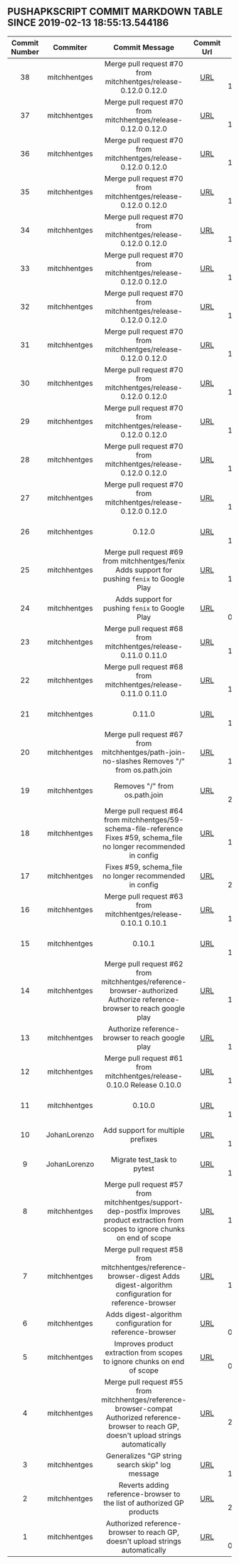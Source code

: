 ## PUSHAPKSCRIPT COMMIT MARKDOWN TABLE SINCE 2019-02-13 18:55:13.544186

| Commit Number | Commiter | Commit Message | Commit Url | Date | 
|:---:|:----:|:----------------------------------:|:------:|:----:| 
|38|mitchhentges|Merge pull request #70 from mitchhentges/release-0.12.0  0.12.0|[URL](https://github.com/mozilla-releng/pushapkscript/commit/963d43c568421343fe716aa75455738d8de0e0e7)|2019-01-09 17:19:24
|37|mitchhentges|Merge pull request #70 from mitchhentges/release-0.12.0  0.12.0|[URL](https://github.com/mozilla-releng/pushapkscript/commit/963d43c568421343fe716aa75455738d8de0e0e7)|2019-01-09 17:19:24
|36|mitchhentges|Merge pull request #70 from mitchhentges/release-0.12.0  0.12.0|[URL](https://github.com/mozilla-releng/pushapkscript/commit/963d43c568421343fe716aa75455738d8de0e0e7)|2019-01-09 17:19:24
|35|mitchhentges|Merge pull request #70 from mitchhentges/release-0.12.0  0.12.0|[URL](https://github.com/mozilla-releng/pushapkscript/commit/963d43c568421343fe716aa75455738d8de0e0e7)|2019-01-09 17:19:24
|34|mitchhentges|Merge pull request #70 from mitchhentges/release-0.12.0  0.12.0|[URL](https://github.com/mozilla-releng/pushapkscript/commit/963d43c568421343fe716aa75455738d8de0e0e7)|2019-01-09 17:19:24
|33|mitchhentges|Merge pull request #70 from mitchhentges/release-0.12.0  0.12.0|[URL](https://github.com/mozilla-releng/pushapkscript/commit/963d43c568421343fe716aa75455738d8de0e0e7)|2019-01-09 17:19:24
|32|mitchhentges|Merge pull request #70 from mitchhentges/release-0.12.0  0.12.0|[URL](https://github.com/mozilla-releng/pushapkscript/commit/963d43c568421343fe716aa75455738d8de0e0e7)|2019-01-09 17:19:24
|31|mitchhentges|Merge pull request #70 from mitchhentges/release-0.12.0  0.12.0|[URL](https://github.com/mozilla-releng/pushapkscript/commit/963d43c568421343fe716aa75455738d8de0e0e7)|2019-01-09 17:19:24
|30|mitchhentges|Merge pull request #70 from mitchhentges/release-0.12.0  0.12.0|[URL](https://github.com/mozilla-releng/pushapkscript/commit/963d43c568421343fe716aa75455738d8de0e0e7)|2019-01-09 17:19:24
|29|mitchhentges|Merge pull request #70 from mitchhentges/release-0.12.0  0.12.0|[URL](https://github.com/mozilla-releng/pushapkscript/commit/963d43c568421343fe716aa75455738d8de0e0e7)|2019-01-09 17:19:24
|28|mitchhentges|Merge pull request #70 from mitchhentges/release-0.12.0  0.12.0|[URL](https://github.com/mozilla-releng/pushapkscript/commit/963d43c568421343fe716aa75455738d8de0e0e7)|2019-01-09 17:19:24
|27|mitchhentges|Merge pull request #70 from mitchhentges/release-0.12.0  0.12.0|[URL](https://github.com/mozilla-releng/pushapkscript/commit/963d43c568421343fe716aa75455738d8de0e0e7)|2019-01-09 17:19:24
|26|mitchhentges|0.12.0|[URL](https://github.com/mozilla-releng/pushapkscript/commit/47c695bd0afae71f30fbac5c7238ca5a7e7d83b5)|2019-01-08 17:19:53
|25|mitchhentges|Merge pull request #69 from mitchhentges/fenix  Adds support for pushing `fenix` to Google Play|[URL](https://github.com/mozilla-releng/pushapkscript/commit/32fd2cd81d98e2181b5662eb7c8adc3dcbb3862f)|2019-01-08 17:13:35
|24|mitchhentges|Adds support for pushing `fenix` to Google Play|[URL](https://github.com/mozilla-releng/pushapkscript/commit/39b2d307f63f131e90e876d8158092b68e16cdb1)|2019-01-08 01:39:08
|23|mitchhentges|Merge pull request #68 from mitchhentges/release-0.11.0  0.11.0|[URL](https://github.com/mozilla-releng/pushapkscript/commit/67c2714b27037f3f5b602b0a35f73bfee75dbdff)|2019-01-03 19:57:20
|22|mitchhentges|Merge pull request #68 from mitchhentges/release-0.11.0  0.11.0|[URL](https://github.com/mozilla-releng/pushapkscript/commit/67c2714b27037f3f5b602b0a35f73bfee75dbdff)|2019-01-03 19:57:20
|21|mitchhentges|0.11.0|[URL](https://github.com/mozilla-releng/pushapkscript/commit/9aaf19547241dcb8b356d2df37e31a3c370a595b)|2019-01-02 18:21:01
|20|mitchhentges|Merge pull request #67 from mitchhentges/path-join-no-slashes  Removes "/" from os.path.join|[URL](https://github.com/mozilla-releng/pushapkscript/commit/edae04d0d4d208b0d14438ec3abedc568ea0a984)|2019-01-02 16:58:14
|19|mitchhentges|Removes "/" from os.path.join|[URL](https://github.com/mozilla-releng/pushapkscript/commit/fd38d6e7f7bf92f9af3c3821fc99fd494c116523)|2018-12-24 20:26:27
|18|mitchhentges|Merge pull request #64 from mitchhentges/59-schema-file-reference  Fixes #59, schema_file no longer recommended in config|[URL](https://github.com/mozilla-releng/pushapkscript/commit/5b2258d529caf79b49aa4014fd77d1b39db9a571)|2018-12-21 17:06:40
|17|mitchhentges|Fixes #59, schema_file no longer recommended in config|[URL](https://github.com/mozilla-releng/pushapkscript/commit/08d9c2460b14db8324f9a581a0cbd94874f96616)|2018-12-20 23:01:09
|16|mitchhentges|Merge pull request #63 from mitchhentges/release-0.10.1  0.10.1|[URL](https://github.com/mozilla-releng/pushapkscript/commit/361419e1f9c1b3c7d2fb94b725ff32e8ae66c491)|2018-12-20 19:37:59
|15|mitchhentges|0.10.1|[URL](https://github.com/mozilla-releng/pushapkscript/commit/7b29abef6cf7da4aa932bfa84f807c5207e896ff)|2018-12-20 19:28:08
|14|mitchhentges|Merge pull request #62 from mitchhentges/reference-browser-authorized  Authorize reference-browser to reach google play|[URL](https://github.com/mozilla-releng/pushapkscript/commit/c9b527a04f50b89d07cf6c3dcfff09039e264d0a)|2018-12-20 16:33:17
|13|mitchhentges|Authorize reference-browser to reach google play|[URL](https://github.com/mozilla-releng/pushapkscript/commit/bd8d9ea627e4864ac5eec3bb86fa4cab3d24d436)|2018-12-20 16:23:53
|12|mitchhentges|Merge pull request #61 from mitchhentges/release-0.10.0  Release 0.10.0|[URL](https://github.com/mozilla-releng/pushapkscript/commit/48265da5511cf92b09f338ad98549b55d772acf9)|2018-12-19 17:44:45
|11|mitchhentges|0.10.0|[URL](https://github.com/mozilla-releng/pushapkscript/commit/f93732c478657d5deee7dd8a8db2382c4cb5a54b)|2018-12-19 17:37:06
|10|JohanLorenzo|Add support for multiple prefixes|[URL](https://github.com/mozilla-releng/pushapkscript/commit/8cc6e8823ea00be034e7081c7ddfcebde33bb031)|2018-11-28 14:57:06
|9|JohanLorenzo|Migrate test_task to pytest|[URL](https://github.com/mozilla-releng/pushapkscript/commit/4c8c918a5448d2f8e0f2007aec52767bad198d59)|2018-11-28 15:06:51
|8|mitchhentges|Merge pull request #57 from mitchhentges/support-dep-postfix  Improves product extraction from scopes to ignore chunks on end of scope|[URL](https://github.com/mozilla-releng/pushapkscript/commit/5e686f6c7718f38e80cfcde148c5b9a16c8775b3)|2018-12-13 17:13:15
|7|mitchhentges|Merge pull request #58 from mitchhentges/reference-browser-digest  Adds digest-algorithm configuration for reference-browser|[URL](https://github.com/mozilla-releng/pushapkscript/commit/49a19ed04ba543e8ee832036469ad7496435c59b)|2018-12-13 17:11:23
|6|mitchhentges|Adds digest-algorithm configuration for reference-browser|[URL](https://github.com/mozilla-releng/pushapkscript/commit/4d3b045a145b7fabbaaa6101fbc9b07d072e4827)|2018-12-13 01:06:27
|5|mitchhentges|Improves product extraction from scopes to ignore chunks on end of scope|[URL](https://github.com/mozilla-releng/pushapkscript/commit/0f5673048a88b2512747acc3d771d37da955a99b)|2018-12-13 00:17:59
|4|mitchhentges|Merge pull request #55 from mitchhentges/reference-browser-compat  Authorized reference-browser to reach GP, doesn't upload strings automatically|[URL](https://github.com/mozilla-releng/pushapkscript/commit/ea62e8b539e2266b51a5a3e1fe4109f4ef916e75)|2018-12-05 20:23:43
|3|mitchhentges|Generalizes "GP string search skip" log message|[URL](https://github.com/mozilla-releng/pushapkscript/commit/8a46b8514adbf5ffe325ee554acd76e63f9ea91c)|2018-12-05 19:01:41
|2|mitchhentges|Reverts adding reference-browser to the list of authorized GP products|[URL](https://github.com/mozilla-releng/pushapkscript/commit/dafa1cad9fd7292c18e8511285f236d0d4823512)|2018-11-30 23:54:17
|1|mitchhentges|Authorized reference-browser to reach GP, doesn't upload strings automatically|[URL](https://github.com/mozilla-releng/pushapkscript/commit/a8f9307d78f4318ff719efe8ed199ca164fe097b)|2018-11-30 00:47:32


